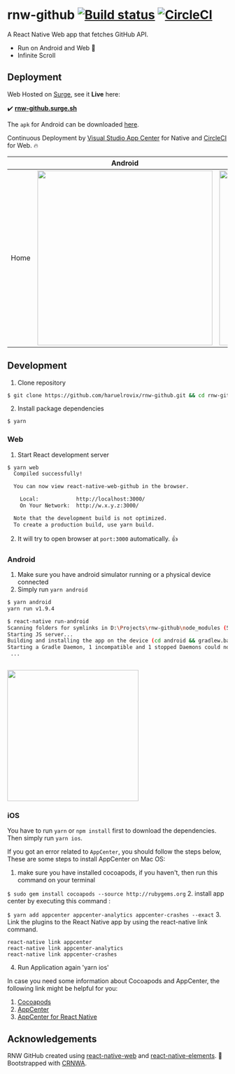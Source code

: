# rnw-github [![Build status](https://build.appcenter.ms/v0.1/apps/5e9d98d7-a605-49c7-b921-94ebda4a0d4e/branches/master/badge)](https://appcenter.ms) [![CircleCI](https://circleci.com/gh/haruelrovix/rnw-github/tree/master.svg?style=svg)](https://circleci.com/gh/haruelrovix/rnw-github/tree/master)
A React Native Web app that fetches GitHub API.

- Run on Android and Web 🎉
- Infinite Scroll

## Deployment

Web Hosted on [Surge](https://surge.sh/), see it **Live** here:

✔️ **[rnw-github.surge.sh](http://rnw-github.surge.sh/)**

The `apk` for Android can be downloaded [here](https://appcenter.ms/download?url=%2Fv0.1%2Fapps%2Fharuelrovix%2FRNW-GitHub%2Fbuilds%2F22%2Fdownloads%2Fbuild).

Continuous Deployment by [Visual Studio App Center](https://appcenter.ms) for Native and [CircleCI](https://circleci.com/dashboard) for Web. 🔥

||Android|Web|Ios|
|-|-|-|-|
|Home|<img src="https://user-images.githubusercontent.com/17120764/46534747-7ddb9f80-c8d3-11e8-9263-ecce29998131.png" width=400 />|<img src="https://user-images.githubusercontent.com/17120764/46603380-13b63b00-cb1d-11e8-915b-80ce9478f00c.png" width=400 />|<img width="383" alt="screen shot 2018-10-27 at 11 55 16 pm" src="https://user-images.githubusercontent.com/26213148/47606918-f9002380-da43-11e8-8cbe-e707fe06ad9e.png">


## Development

1. Clone repository
  ```sh
  $ git clone https://github.com/haruelrovix/rnw-github.git && cd rnw-github
  ```
2. Install package dependencies
  ```sh
  $ yarn
  ```

### Web

1. Start React development server
  ```sh
  $ yarn web
    Compiled successfully!

    You can now view react-native-web-github in the browser.

      Local:            http://localhost:3000/
      On Your Network:  http://w.x.y.z:3000/

    Note that the development build is not optimized.
    To create a production build, use yarn build.
  ```
 2. It will try to open browser at `port:3000` automatically. 👍
 
### Android
 
 1. Make sure you have android simulator running or a physical device connected
 2. Simply run `yarn android`
   ```sh
  $ yarn android
  yarn run v1.9.4
  
  $ react-native run-android
  Scanning folders for symlinks in D:\Projects\rnw-github\node_modules (59ms)
  Starting JS server...
  Building and installing the app on the device (cd android && gradlew.bat installDebug)...
  Starting a Gradle Daemon, 1 incompatible and 1 stopped Daemons could not be reused, use --status for details
    ...
    
  ```
 
 <img src="https://user-images.githubusercontent.com/17120764/46603258-c639ce00-cb1c-11e8-9e43-b10c1a9b120b.png" width=300 />

### iOS

You have to run `yarn` or `npm install` first to download the dependencies.
Then simply run `yarn ios`.

If you got an error related to `AppCenter`, you should follow the steps below,
These are some steps to install AppCenter on Mac OS:

1. make sure you have installed cocoapods, if you haven't, then run this command on your terminal

``` $ sudo gem install cocoapods --source http://rubygems.org ```
2. install app center by executing this command :

``` $ yarn add appcenter appcenter-analytics appcenter-crashes --exact ```
3. Link the plugins to the React Native app by using the react-native link command.
```
react-native link appcenter
react-native link appcenter-analytics
react-native link appcenter-crashes
```
4. Run Application again 'yarn ios'


In case you need some information about Cocoapods and AppCenter, the following link might be helpful for you:

1. [Cocoapods](https://guides.cocoapods.org/using/getting-started.html)
2. [AppCenter](https://docs.microsoft.com/en-us/appcenter/)
3. [AppCenter for React Native](https://docs.microsoft.com/en-us/appcenter/sdk/getting-started/react-native)


## Acknowledgements

RNW GitHub created using [react-native-web](https://github.com/necolas/react-native-web) and [react-native-elements](https://github.com/react-native-training/react-native-elements). 💖 Bootstrapped with [CRNWA](https://github.com/VISI-ONE/create-react-native-web-app).
